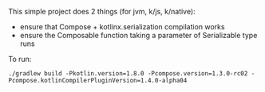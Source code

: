 This simple project does 2 things (for jvm, k/js, k/native):

- ensure that Compose + kotlinx.serialization compilation works
- ensure the Composable function taking a parameter of Serializable type runs


To run:

`./gradlew build -Pkotlin.version=1.8.0 -Pcompose.version=1.3.0-rc02 -Pcompose.kotlinCompilerPluginVersion=1.4.0-alpha04`